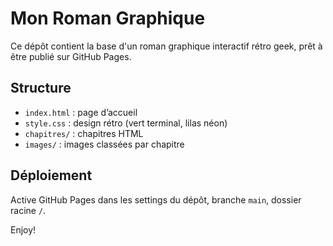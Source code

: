 # Mon Roman Graphique

Ce dépôt contient la base d'un roman graphique interactif rétro geek, prêt à être publié sur GitHub Pages.

## Structure

- `index.html` : page d’accueil
- `style.css` : design rétro (vert terminal, lilas néon)
- `chapitres/` : chapitres HTML
- `images/` : images classées par chapitre

## Déploiement

Active GitHub Pages dans les settings du dépôt, branche `main`, dossier racine `/`.

Enjoy!
